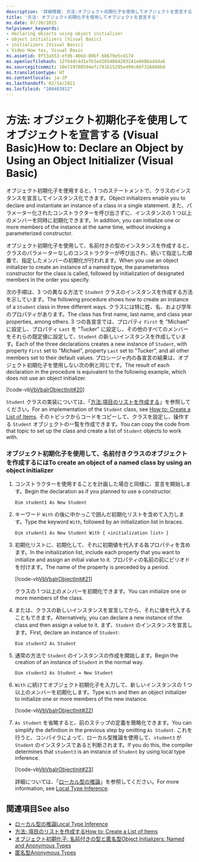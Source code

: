 ```yaml
---
description: '詳細情報: 方法:オブジェクト初期化子を使用してオブジェクトを宣言する (Visual Basic)'
title: '方法: オブジェクト初期化子を使用してオブジェクトを宣言する'
ms.date: 07/20/2015
helpviewer_keywords:
- declaring objects using object initializer
- object initializers [Visual Basic]
- initializers [Visual Basic]
- Video How tos, Visual Basic
ms.assetid: 0f53a553-efd6-466d-80bf-6b679e5cd174
ms.openlocfilehash: 12f64dc4d1efb3ed2654084203241e6606ad4da6
ms.sourcegitcommit: 10e719780594efc781b15295e499c66f316068b8
ms.translationtype: HT
ms.contentlocale: ja-JP
ms.lasthandoff: 02/14/2021
ms.locfileid: "100483912"
---
```

# <a name="how-to-declare-an-object-by-using-an-object-initializer-visual-basic"></a><span data-ttu-id="205b2-103">方法: オブジェクト初期化子を使用してオブジェクトを宣言する (Visual Basic)</span><span class="sxs-lookup"><span data-stu-id="205b2-103">How to: Declare an Object by Using an Object Initializer (Visual Basic)</span></span>

<span data-ttu-id="205b2-104">オブジェクト初期化子を使用すると、1 つのステートメントで、クラスのインスタンスを宣言してインスタンス化できます。</span><span class="sxs-lookup"><span data-stu-id="205b2-104">Object initializers enable you to declare and instantiate an instance of a class in a single statement.</span></span> <span data-ttu-id="205b2-105">また、パラメーター化されたコンストラクターを呼び出さずに、インスタンスの 1 つ以上のメンバーを同時に初期化できます。</span><span class="sxs-lookup"><span data-stu-id="205b2-105">In addition, you can initialize one or more members of the instance at the same time, without invoking a parameterized constructor.</span></span>  
  
 <span data-ttu-id="205b2-106">オブジェクト初期化子を使用して、名前付きの型のインスタンスを作成すると、クラスのパラメーターなしのコンストラクターが呼び出され、続いて指定した順番で、指定したメンバーの初期化が行われます。</span><span class="sxs-lookup"><span data-stu-id="205b2-106">When you use an object initializer to create an instance of a named type, the parameterless constructor for the class is called, followed by initialization of designated members in the order you specify.</span></span>  
  
 <span data-ttu-id="205b2-107">次の手順は、3 つの異なる方法で `Student` クラスのインスタンスを作成する方法を示しています。</span><span class="sxs-lookup"><span data-stu-id="205b2-107">The following procedure shows how to create an instance of a `Student` class in three different ways.</span></span> <span data-ttu-id="205b2-108">クラスには特に姓、名、および学年のプロパティがあります。</span><span class="sxs-lookup"><span data-stu-id="205b2-108">The class has first name, last name, and class year properties, among others.</span></span> <span data-ttu-id="205b2-109">3 つの各宣言では、プロパティ `First` を "Michael" に設定し、プロパティ `Last` を "Tucker" に設定し、その他のすべてのメンバーをそれらの既定値に設定して、`Student` の新しいインスタンスを作成しています。</span><span class="sxs-lookup"><span data-stu-id="205b2-109">Each of the three declarations creates a new instance of `Student`, with property `First` set to "Michael", property `Last` set to "Tucker", and all other members set to their default values.</span></span> <span data-ttu-id="205b2-110">プロシージャ内の各宣言の結果は、オブジェクト初期化子を使用しない次の例と同じです。</span><span class="sxs-lookup"><span data-stu-id="205b2-110">The result of each declaration in the procedure is equivalent to the following example, which does not use an object initializer.</span></span>  
  
 [!code-vb[VbVbalrObjectInit#20](~/samples/snippets/visualbasic/VS_Snippets_VBCSharp/VbVbalrObjectInit/VB/Class2.vb#20)]  
  
 <span data-ttu-id="205b2-111">`Student` クラスの実装については、「[方法:項目のリストを作成する](../../concepts/linq/how-to-create-a-list-of-items.md)」を参照してください。</span><span class="sxs-lookup"><span data-stu-id="205b2-111">For an implementation of the `Student` class, see [How to: Create a List of Items](../../concepts/linq/how-to-create-a-list-of-items.md).</span></span> <span data-ttu-id="205b2-112">そのトピックからコードをコピーして、クラスを設定し、操作する `Student` オブジェクトの一覧を作成できます。</span><span class="sxs-lookup"><span data-stu-id="205b2-112">You can copy the code from that topic to set up the class and create a list of `Student` objects to work with.</span></span>  
  
### <a name="to-create-an-object-of-a-named-class-by-using-an-object-initializer"></a><span data-ttu-id="205b2-113">オブジェクト初期化子を使用して、名前付きクラスのオブジェクトを作成するには</span><span class="sxs-lookup"><span data-stu-id="205b2-113">To create an object of a named class by using an object initializer</span></span>  
  
1. <span data-ttu-id="205b2-114">コンストラクターを使用することを計画した場合と同様に、宣言を開始します。</span><span class="sxs-lookup"><span data-stu-id="205b2-114">Begin the declaration as if you planned to use a constructor.</span></span>  
  
     `Dim student1 As New Student`  
  
2. <span data-ttu-id="205b2-115">キーワード `With` の後に中かっこで囲んだ初期化リストを含めて入力します。</span><span class="sxs-lookup"><span data-stu-id="205b2-115">Type the keyword `With`, followed by an initialization list in braces.</span></span>  
  
     `Dim student1 As New Student With { <initialization list> }`  
  
3. <span data-ttu-id="205b2-116">初期化リストに、初期化して、それに初期値を代入する各プロパティを含めます。</span><span class="sxs-lookup"><span data-stu-id="205b2-116">In the initialization list, include each property that you want to initialize and assign an initial value to it.</span></span> <span data-ttu-id="205b2-117">プロパティの名前の前にピリオドを付けます。</span><span class="sxs-lookup"><span data-stu-id="205b2-117">The name of the property is preceded by a period.</span></span>  
  
     [!code-vb[VbVbalrObjectInit#21](~/samples/snippets/visualbasic/VS_Snippets_VBCSharp/VbVbalrObjectInit/VB/Class2.vb#21)]  
  
     <span data-ttu-id="205b2-118">クラスの 1 つ以上のメンバーを初期化できます。</span><span class="sxs-lookup"><span data-stu-id="205b2-118">You can initialize one or more members of the class.</span></span>  
  
4. <span data-ttu-id="205b2-119">または、クラスの新しいインスタンスを宣言してから、それに値を代入することもできます。</span><span class="sxs-lookup"><span data-stu-id="205b2-119">Alternatively, you can declare a new instance of the class and then assign a value to it.</span></span> <span data-ttu-id="205b2-120">まず、`Student` のインスタンスを宣言します。</span><span class="sxs-lookup"><span data-stu-id="205b2-120">First, declare an instance of `Student`:</span></span>  
  
     `Dim student2 As Student`  
  
5. <span data-ttu-id="205b2-121">通常の方法で `Student` のインスタンスの作成を開始します。</span><span class="sxs-lookup"><span data-stu-id="205b2-121">Begin the creation of an instance of `Student` in the normal way.</span></span>  
  
     `Dim student2 As Student = New Student`  
  
6. <span data-ttu-id="205b2-122">`With` に続けてオブジェクト初期化子を入力して、新しいインスタンスの 1 つ以上のメンバーを初期化します。</span><span class="sxs-lookup"><span data-stu-id="205b2-122">Type `With` and then an object initializer to initialize one or more members of the new instance.</span></span>  
  
     [!code-vb[VbVbalrObjectInit#22](~/samples/snippets/visualbasic/VS_Snippets_VBCSharp/VbVbalrObjectInit/VB/Class2.vb#22)]  
  
7. <span data-ttu-id="205b2-123">`As Student` を省略すると、前のステップの定義を簡略化できます。</span><span class="sxs-lookup"><span data-stu-id="205b2-123">You can simplify the definition in the previous step by omitting `As Student`.</span></span> <span data-ttu-id="205b2-124">これを行うと、コンパイラによって、ローカル型推論を使用して、`student3` が `Student` のインスタンスであると判断されます。</span><span class="sxs-lookup"><span data-stu-id="205b2-124">If you do this, the compiler determines that `student3` is an instance of `Student` by using local type inference.</span></span>  
  
     [!code-vb[VbVbalrObjectInit#23](~/samples/snippets/visualbasic/VS_Snippets_VBCSharp/VbVbalrObjectInit/VB/Class2.vb#23)]  
  
     <span data-ttu-id="205b2-125">詳細については、「[ローカル型の推論](../variables/local-type-inference.md)」を参照してください。</span><span class="sxs-lookup"><span data-stu-id="205b2-125">For more information, see [Local Type Inference](../variables/local-type-inference.md).</span></span>  
  
## <a name="see-also"></a><span data-ttu-id="205b2-126">関連項目</span><span class="sxs-lookup"><span data-stu-id="205b2-126">See also</span></span>

- [<span data-ttu-id="205b2-127">ローカル型の推論</span><span class="sxs-lookup"><span data-stu-id="205b2-127">Local Type Inference</span></span>](../variables/local-type-inference.md)
- [<span data-ttu-id="205b2-128">方法: 項目のリストを作成する</span><span class="sxs-lookup"><span data-stu-id="205b2-128">How to: Create a List of Items</span></span>](../../concepts/linq/how-to-create-a-list-of-items.md)
- [<span data-ttu-id="205b2-129">オブジェクト初期化子: 名前付きの型と匿名型</span><span class="sxs-lookup"><span data-stu-id="205b2-129">Object Initializers: Named and Anonymous Types</span></span>](object-initializers-named-and-anonymous-types.md)
- [<span data-ttu-id="205b2-130">匿名型</span><span class="sxs-lookup"><span data-stu-id="205b2-130">Anonymous Types</span></span>](anonymous-types.md)
